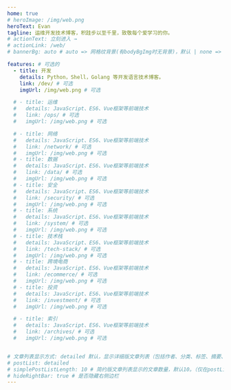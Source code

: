 ```yaml
---
home: true
# heroImage: /img/web.png
heroText: Evan
tagline: 运维开发技术博客，积跬步以至千里，致敬每个爱学习的你。
# actionText: 立刻进入 →
# actionLink: /web/
# bannerBg: auto # auto => 网格纹背景(有bodyBgImg时无背景)，默认 | none => 无 | '大图地址' | background: 自定义背景样式       提示：如发现文本颜色不适应你的背景时可以到palette.styl修改$bannerTextColor变量

features: # 可选的
  - title: 开发
    details: Python，Shell，Golang 等开发语言技术博客。
    link: /dev/ # 可选
    imgUrl: /img/web.png # 可选

  # - title: 运维
  #   details: JavaScript、ES6、Vue框架等前端技术
  #   link: /ops/ # 可选
  #   imgUrl: /img/web.png # 可选

  # - title: 网络
  #   details: JavaScript、ES6、Vue框架等前端技术
  #   link: /network/ # 可选
  #   imgUrl: /img/web.png # 可选
  # - title: 数据
  #   details: JavaScript、ES6、Vue框架等前端技术
  #   link: /data/ # 可选
  #   imgUrl: /img/web.png # 可选
  # - title: 安全
  #   details: JavaScript、ES6、Vue框架等前端技术
  #   link: /security/ # 可选
  #   imgUrl: /img/web.png # 可选
  # - title: 系统
  #   details: JavaScript、ES6、Vue框架等前端技术
  #   link: /system/ # 可选
  #   imgUrl: /img/web.png # 可选
  # - title: 技术栈
  #   details: JavaScript、ES6、Vue框架等前端技术
  #   link: /tech-stack/ # 可选
  #   imgUrl: /img/web.png # 可选
  # - title: 跨境电商
  #   details: JavaScript、ES6、Vue框架等前端技术
  #   link: /ecommerce/ # 可选
  #   imgUrl: /img/web.png # 可选
  # - title: 投资
  #   details: JavaScript、ES6、Vue框架等前端技术
  #   link: /investment/ # 可选
  #   imgUrl: /img/web.png # 可选

  # - title: 索引
  #   details: JavaScript、ES6、Vue框架等前端技术
  #   link: /archives/ # 可选
  #   imgUrl: /img/web.png # 可选


# 文章列表显示方式: detailed 默认，显示详细版文章列表（包括作者、分类、标签、摘要、分页等）| simple => 显示简约版文章列表（仅标题和日期）| none 不显示文章列表
# postList: detailed
# simplePostListLength: 10 # 简约版文章列表显示的文章数量，默认10。（仅在postList设置为simple时生效）
# hideRightBar: true # 是否隐藏右侧边栏
---
```

